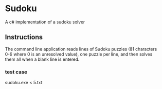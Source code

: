# Sudoku
A c# implementation of a sudoku solver
## Instructions
The command line application reads lines of Sudoku puzzles (81 characters 0-9 where 0 is an unresolved value),
one puzzle per line, and then solves them all when a blank line is entered.
### test case
sudoku.exe < 5.txt
